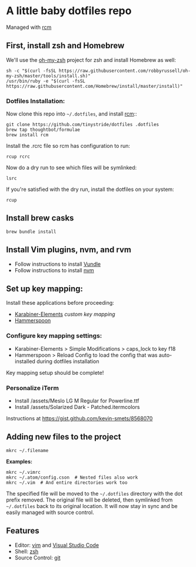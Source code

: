 # A little baby dotfiles repo

Managed with [rcm][]

## First, install zsh and Homebrew

We'll use the [oh-my-zsh][] project for zsh and install Homebrew as well:

```
sh -c "$(curl -fsSL https://raw.githubusercontent.com/robbyrussell/oh-my-zsh/master/tools/install.sh)"
/usr/bin/ruby -e "$(curl -fsSL https://raw.githubusercontent.com/Homebrew/install/master/install)"
```

### Dotfiles Installation:

Now clone this repo into `~/.dotfiles`, and install [rcm][]::

```
git clone https://github.com/tinystride/dotfiles .dotfiles
brew tap thoughtbot/formulae
brew install rcm
```

Install the .rcrc file so rcm has configuration to run:

```
rcup rcrc
```

Now do a dry run to see which files will be symlinked:

```
lsrc
```

If you're satisfied with the dry run, install the dotfiles on your system:

```
rcup
```

## Install brew casks

```
brew bundle install
```

## Install Vim plugins, nvm, and rvm

- Follow instructions to install [Vundle][]
- Follow instructions to install [nvm][]

## Set up key mapping:

Install these applications before proceeding:

- [Karabiner-Elements][] *custom key mapping*
- [Hammerspoon][]

### Configure key mapping settings:

- Karabiner-Elements > Simple Modifications > caps_lock to key f18
- Hammerspoon > Reload Config to load the config that was auto-installed
during dotfiles installation

Key mapping setup should be complete!

### Personalize iTerm

- Install /assets/Meslo LG M Regular for Powerline.ttf
- Install /assets/Solarized Dark - Patched.itermcolors

Instructions at <https://gist.github.com/kevin-smets/8568070> 

## Adding new files to the project

```
mkrc ~/.filename
```

**Examples:**

```
mkrc ~/.vimrc
mkrc ~/.atom/config.cson  # Nested files also work
mkrc ~/.vim  # And entire directories work too
```

The specified file will be moved to the `~/.dotfiles` directory with the
dot prefix removed. The original file will be deleted,
then symlinked from `~/.dotfiles` back to its original location.
It will now stay in sync and be easily managed with source control.

## Features

- Editor: [vim][] and [Visual Studio Code][]
- Shell: [zsh][]
- Source Control: [git][]

[oh-my-zsh]: https://github.com/robbyrussell/oh-my-zsh
[rcm]: https://github.com/thoughtbot/rcm
[vim]: http://www.vim.org
[Visual Studio Code]: https://code.visualstudio.com/  
[zsh]: http://www.zsh.org
[git]: http://git-scm.com
[iTerm2]: https://www.iterm2.com/
[Atom]: https://atom.io/
[Vundle]: https://github.com/VundleVim/Vundle.vim
[Karabiner-Elements]: https://github.com/tekezo/Karabiner-Elements
[Hammerspoon]: http://www.hammerspoon.org/
[nvm]: https://github.com/creationix/nvm
